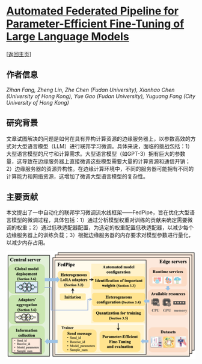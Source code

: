# [Automated Federated Pipeline for Parameter-Efficient Fine-Tuning of Large Language Models](https://arxiv.org/pdf/2404.06448)

\[[返回主页](../../README.md#2024)\]

## 作者信息
*Zihan Fang, Zheng Lin, Zhe Chen (Fudan University), Xianhao Chen (University of Hong Kong), Yue Gao (Fudan University), Yuguang Fang (City University of Hong Kong)*

## 研究背景
文章试图解决的问题是如何在具有异构计算资源的边缘服务器上，以参数高效的方式对大型语言模型（LLM）进行联邦学习微调。具体来说，面临的挑战包括：1）大型语言模型的尺寸和计算需求。大型语言模型（如GPT-3）拥有巨大的参数量，这导致在边缘服务器上直接微调这些模型需要大量的计算资源和通信开销；2）边缘服务器的资源异构性。在边缘计算环境中，不同的服务器可能拥有不同的计算能力和网络资源，这增加了微调大型语言模型的复杂性。

## 主要贡献
本文提出了一中自动化的联邦学习微调流水线框架——FedPipe，旨在优化大型语言模型的微调过程，具体包括：1）通过分析模型权重对训练的贡献来确定需要微调的权重；2）通过低秩适配器配置，为选定的权重配置低秩适配器，以减少每个边缘服务器上的训练负载；3）根据边缘服务器的内存要求对模型参数进行量化，以减少内存占用。

![](../../figs/arxiv24-automated.png)